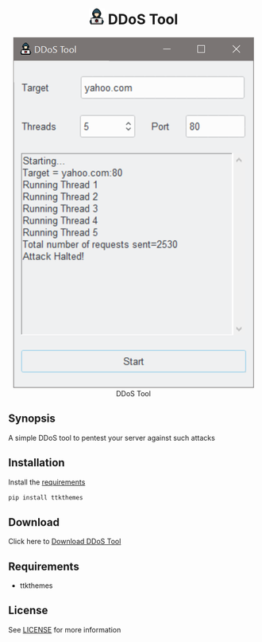 
<h1 align='center'> <img width=32 src='icon.png'> DDoS Tool</h1>
<p align='center'>
    <img src='../../_img/ddos_tool.PNG'><br>
    DDoS Tool
</p>

## Synopsis

A simple DDoS tool to pentest your server against such attacks

## Installation

Install the [requirements](#requirements)
```bash
pip install ttkthemes
```

## Download

Click here to [Download DDoS Tool](https://downgit.github.io/#/home?url=https://github.com/besnoi/pyapps/tree/main/src/DDoS%20Tool)

## Requirements
- ttkthemes

## License

See [LICENSE](https://github.com/besnoi/pyApps/blob/main/LICENSE) for more information
